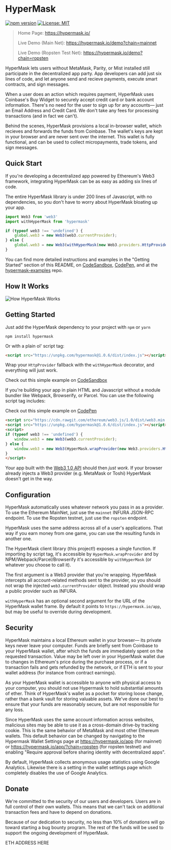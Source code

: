 # HyperMask

[![npm version](https://badge.fury.io/js/hypermask.svg)](https://badge.fury.io/js/hypermask)
[![License: MIT](https://img.shields.io/badge/License-MIT-yellow.svg)](https://opensource.org/licenses/MIT)


> Home Page: https://hypermask.io/
>
> Live Demo (Main Net): https://hypermask.io/demo?chain=mainnet
> 
> Live Demo (Ropsten Test Net): https://hypermask.io/demo?chain=ropsten

HyperMask lets users without MetaMask, Parity, or Mist installed still participate in the decentralized app party. App developers can add just six lines of code, and let anyone send and recieve payments, execute smart contracts, and sign messages. 

When a user does an action which requires payment, HyperMask uses Coinbase's Buy Widget to securely accept credit card or bank account information. There's no need for the user to sign up for any accounts— just an Email Address and Credit Card. We don't take any fees for processing transactions (and in fact we can't). 

Behind the scenes, HyperMask provisions a local in-browser wallet, which recieves and forwards the funds from Coinbase. The wallet's keys are kept in your browser and are never sent over the internet. This wallet is fully functional, and can be used to collect micropayments, trade tokens, and sign messages. 

## Quick Start

If you're developing a decentralized app powered by Ethereum's Web3 framework, integrating HyperMask can be as easy as adding six lines of code. 

The entire HyperMask library is under 200 lines of Javascript, with no dependencies, so you don't have to worry about HyperMask bloating up your app. 

```js
import Web3 from 'web3'
import withHyperMask from 'hypermask'

if (typeof web3 !== 'undefined') {
    global.web3 = new Web3(web3.currentProvider);
} else {
    global.web3 = new Web3(withHyperMask(new Web3.providers.HttpProvider("https://mainnet.infura.io/")));
}
```

You can find more detailed instructions and examples in the "Getting Started" section of this README, on [CodeSandbox](https://codesandbox.io/s/81ooko0qnl), [CodePen](https://codepen.io/hypermask/pen/gvadRv/left/?editors=1010), and at the [hypermask-examples](https://github.com/hypermask/hypermask-examples) repo. 


## How It Works

![How HyperMask Works](https://hypermask.io/how-it-works.svg)


## Getting Started

Just add the HyperMask dependency to your project with `npm` or `yarn`

    npm install hypermask
    
Or with a plain ol' script tag:
    
```html
<script src="https://unpkg.com/hypermask@1.0.6/dist/index.js"></script>
```

Wrap your `HttpProvider` fallback with the `withHyperMask` decorator, and everything will just work. 



Check out this simple example on [CodeSandbox](https://codesandbox.io/s/81ooko0qnl)

If you're building your app in plain HTML and Javascript without a module bundler like Webpack, Browserify, or Parcel. You can use the following script tag includes:

Check out this simple example on [CodePen](https://codepen.io/hypermask/pen/gvadRv/left/?editors=1010)


```html
<script src="https://cdn.rawgit.com/ethereum/web3.js/1.0/dist/web3.min.js"></script>
<script src="https://unpkg.com/hypermask@1.0.6/dist/index.js"></script>
<script>
if (typeof web3 !== 'undefined') {
    window.web3 = new Web3(web3.currentProvider);
} else {
    window.web3 = new Web3(HyperMask.wrapProvider(new Web3.providers.HttpProvider("https://mainnet.infura.io/")));
}
</script>
```

Your app built with the [Web3 1.0 API](http://web3js.readthedocs.io/en/1.0/index.html) should then *just work*. If your browser already injects a Web3 provider (e.g. MetaMask or Toshi) HyperMask doesn't get in the way. 

## Configuration

HyperMask automatically uses whatever network you pass in as a provider. To use the Ethereum MainNet, just use the `mainnet` INFURA JSON-RPC endpoint. To use the Ropsten testnet, just use the `ropsten` endpoint. 

HyperMask uses the same address across all of a user's applications. That way if you earn money from one game, you can use the resulting funds in another one. 

The HyperMask client library (this project!) exposes a single function. If importing by script tag, it's accessible by `HyperMask.wrapProvider` and by NPM/Webpack/Parcel/Browserify it's accessible by `withHyperMask` (or whatever you choose to call it). 

The first argument is a Web3 provider that you're wrapping. HyperMask intercepts all account-related methods sent to the provider, so you should not wrap the injected `web3.currentProvider` object. Instead you should wrap a public provider such as INFURA.

`withHyperMask` has an optional second argument for the URL of the HyperMask wallet frame. By default it points to `https://hypermask.io/app`, but may be useful to override during development. 

## Security

HyperMask maintains a local Ethereum wallet in your browser— its private keys never leave your computer. Funds are briefly sent from Coinbase to your HyperMask wallet, after which the funds are immediately spent on the requested transaction. Value may be left over in your HyperMask wallet due to changes in Ethereum's price during the purchase process, or if a transaction fails and gets refunded by the network, or if ETH is sent to your wallet address (for instance from contract earnings).

As your HyperMask wallet is accessible to anyone with physical access to your computer, you should not use Hypermask to hold substantial amounts of ether. Think of HyperMask's wallet as a pocket for storing loose change, rather than a bank vault for storing valuable assets. We've done our best to ensure that your funds are reasonably secure, but are not responsible for any loss. 

Since HyperMask uses the same account information across websites, malicious sites may be able to use it as a cross-domain drive-by tracking cookie. This is the same behavior of MetaMask and most other Ethereum wallets. This default behavior can be changed by navigating to the Hypermask Wallet Settings page at https://hypermask.io/app (for mainnet) or https://hypermask.io/app/?chain=ropsten (for ropsten testnet) and enabling "Require approval before sharing identity with decentralized apps". 

By default, HyperMask collects anonymous usage statistics using Google Analytics. Likewise there is a setting in the wallet settings page which completely disables the use of Google Analytics.

## Donate

We're committed to the security of our users and developers. Users are in full control of their own wallets. This means that we can't tack on additional transaction fees and have to depend on donations. 

Because of our dedication to security, no less than 10% of donations will go toward starting a bug bounty program. The rest of the funds will be used to support the ongoing development of HyperMask.

ETH ADDRESS HERE


